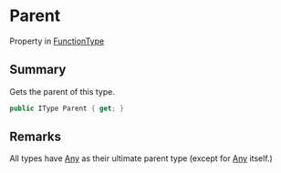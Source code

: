 # Parent

Property in [FunctionType](yarn.functiontype.md)

## Summary

Gets the parent of this type.

```csharp
public IType Parent { get; }
```

## Remarks

All types have [Any](yarn.types.any.md) as their ultimate parent type (except for [Any](yarn.types.any.md) itself.)
